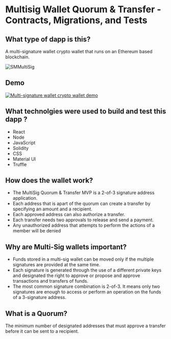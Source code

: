 # Multisig Wallet Quorum & Transfer - Contracts, Migrations, and Tests

## What type of dapp is this?
A multi-signature wallet crypto wallet that runs on an Ethereum based blockchain.

![SMMultiSig](https://user-images.githubusercontent.com/4562552/159700355-910f7c93-69d6-4071-a4fd-2a20a705d799.png)

## Demo
[![Multi-signature wallet crypto wallet demo](http://img.youtube.com/vi/D6dyBE7U1yY/0.jpg)](http://www.youtube.com/watch?v=D6dyBE7U1yY)

## What technolgies were used to build and test this dapp ? 

- React
- Node
- JavaScript 
- Solidity
- CSS 
- Material UI 
- Truffle 

## How does the wallet work? 
- The MultiSig Quorum & Transfer MVP is a 2-of-3 signature address application. 
- Each address that is apart of the quorum can create a transfer by specifying an amount and a recipient.
- Each approved address can also authorize a transfer. 
- Each transfer needs two approvals to release and send a payment.
- Any unauthorized address that attempts to perform the actions of a member will be denied

## Why are Multi-Sig wallets important? 
- Funds stored in a multi-sig wallet can be moved only if the multiple signatures are provided at the same time. 
- Each signature is generated through the use of a different private keys and designated the right to approve or propose and approve transactions and transfers of funds.
- The most common signature combination is 2-of-3. It means only two signatures are enough to access or perform an operation on the funds of a 3-signature address. 


## What is a Quorum? 
The minimum number of designated addresses that must approve a transfer before it can be sent to a recipient.



